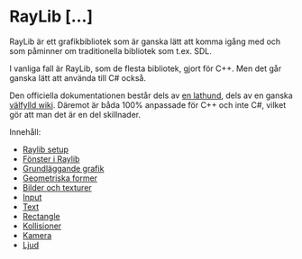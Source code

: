 # RayLib \[…]

RayLib är ett grafikbibliotek som är ganska lätt att komma igång med och som påminner om traditionella bibliotek som t.ex. SDL.

I vanliga fall är RayLib, som de flesta bibliotek, gjort för C++. Men det går ganska lätt att använda till C# också.

Den officiella dokumentationen består dels av [en lathund](https://www.raylib.com/cheatsheet/cheatsheet.html), dels av en ganska [välfylld wiki](https://github.com/raysan5/raylib/wiki). Däremot är båda 100% anpassade för C++ och inte C#, vilket gör att man det är en del skillnader.

Innehåll:

* [Raylib setup](raylib-setup.md)
* [Fönster i Raylib](foenster-i-raylib.md)
* [Grundläggande grafik](grafik.md)
* [Geometriska former](geometriska-former.md)
* [Bilder och texturer](bilder-och-texturer.md)
* [Input](input.md)
* [Text](text.md)
* [Rectangle](rectangle.md)
* [Kollisioner](kollisioner.md)
* [Kamera](kamera.md)
* [Ljud](ljud.md)
